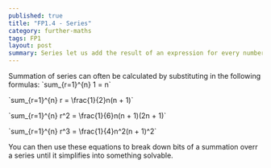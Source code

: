 ```yaml
---
published: true
title: "FP1.4 - Series"
category: further-maths
tags: FP1
layout: post
summary: Series let us add the result of an expression for every number between a start number and end number.
---
```


Summation of series can often be calculated by substituting in the following formulas:
\`sum_{r=1}^{n} 1 = n\`

\`sum_{r=1}^{n} r = \frac{1}{2}n(n + 1)\`

\`sum_{r=1}^{n} r^2 = \frac{1}{6}n(n + 1)(2n + 1)\`

\`sum_{r=1}^{n} r^3 = \frac{1}{4}n^2(n + 1)^2\`

You can then use these equations to break down bits of a summation overr a series until it simplifies into something solvable.